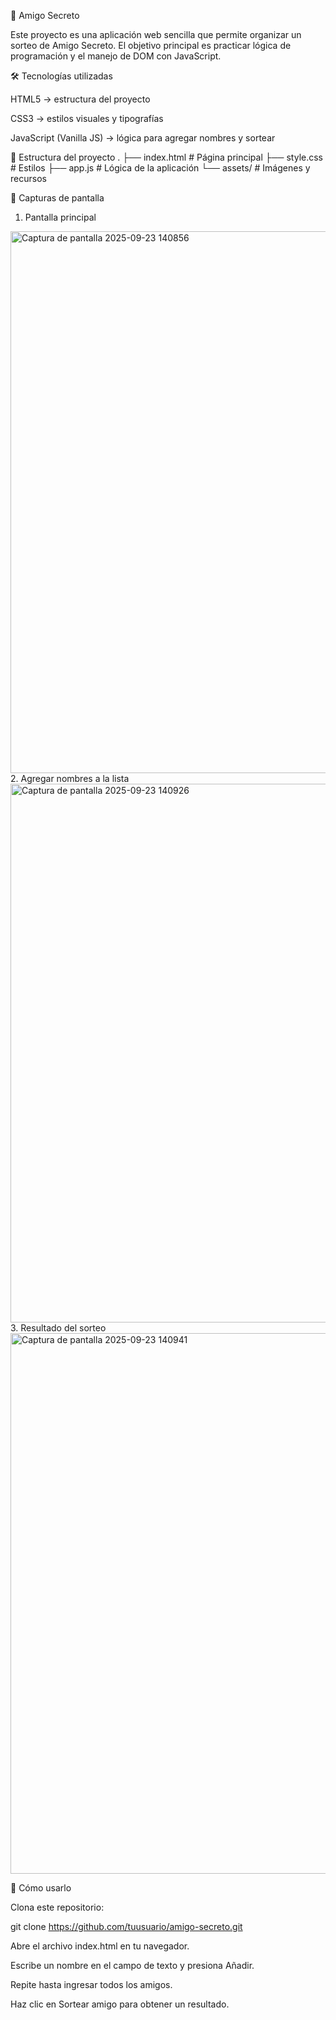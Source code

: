 🎁 Amigo Secreto

Este proyecto es una aplicación web sencilla que permite organizar un sorteo de Amigo Secreto.
El objetivo principal es practicar lógica de programación y el manejo de DOM con JavaScript.


🛠️ Tecnologías utilizadas

HTML5 → estructura del proyecto

CSS3 → estilos visuales y tipografías

JavaScript (Vanilla JS) → lógica para agregar nombres y sortear

📂 Estructura del proyecto
.
├── index.html     # Página principal
├── style.css      # Estilos
├── app.js         # Lógica de la aplicación
└── assets/        # Imágenes y recursos

📸 Capturas de pantalla
1. Pantalla principal
<img width="1918" height="867" alt="Captura de pantalla 2025-09-23 140856" src="https://github.com/user-attachments/assets/de245153-dce4-4fcf-817b-c7eb2feb8585" />
2. Agregar nombres a la lista
<img width="1902" height="862" alt="Captura de pantalla 2025-09-23 140926" src="https://github.com/user-attachments/assets/ec670755-c2a3-4f48-8168-e1add2a436a6" />
3. Resultado del sorteo
<img width="1897" height="865" alt="Captura de pantalla 2025-09-23 140941" src="https://github.com/user-attachments/assets/ba2ba6de-6e89-4197-97c9-9be4e0cc5295" />

📖 Cómo usarlo

Clona este repositorio:

git clone https://github.com/tuusuario/amigo-secreto.git


Abre el archivo index.html en tu navegador.

Escribe un nombre en el campo de texto y presiona Añadir.

Repite hasta ingresar todos los amigos.

Haz clic en Sortear amigo para obtener un resultado.
